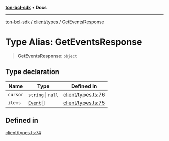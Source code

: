[**ton-bcl-sdk**](../../../README.md) • **Docs**

***

[ton-bcl-sdk](../../../README.md) / [client/types](../README.md) / GetEventsResponse

# Type Alias: GetEventsResponse

> **GetEventsResponse**: `object`

## Type declaration

| Name | Type | Defined in |
| ------ | ------ | ------ |
| `cursor` | `string` \| `null` | [client/types.ts:76](https://github.com/ton-fun-tech/ton-bcl-sdk/blob/7877991181ad2a3357235178011544813b695441/src/client/types.ts#L76) |
| `items` | [`Event`](Event.md)[] | [client/types.ts:75](https://github.com/ton-fun-tech/ton-bcl-sdk/blob/7877991181ad2a3357235178011544813b695441/src/client/types.ts#L75) |

## Defined in

[client/types.ts:74](https://github.com/ton-fun-tech/ton-bcl-sdk/blob/7877991181ad2a3357235178011544813b695441/src/client/types.ts#L74)
